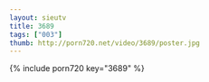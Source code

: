 ```yaml
--- 
layout: sieutv
title: 3689
tags: ["003"]
thumb: http://porn720.net/video/3689/poster.jpg
---
```

{% include porn720 key="3689" %} 
